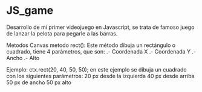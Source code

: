 # JS_game
Desarrollo de mi primer videojuego en Javascript, se trata de famoso juego de lanzar la pelota para pegarle a las barras.

Metodos Canvas
metodo rect(): Este método dibuja un rectángulo o cuadrado, tiene 4 parámetros, que son:
.- Coordenada X
.- Coordenada Y
.- Ancho
.- Alto

Ejemplo:
ctx.rect(20, 40, 50, 50);
en este ejemplo se dibuja un cuadrado con los siguientes parámetros:
20 px desde la izquierda
40 px desde arriba
50 px de ancho
50 px alto

